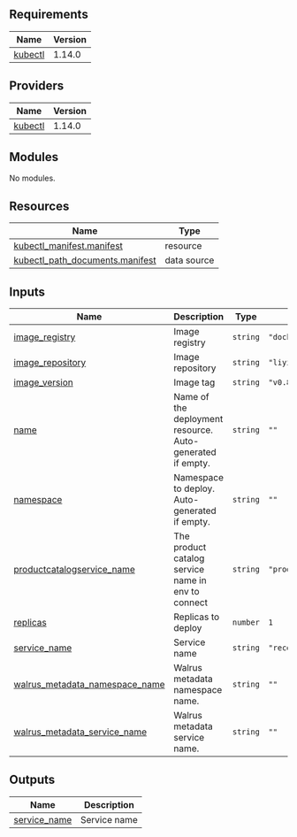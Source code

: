 ## Requirements

| Name | Version |
|------|---------|
| <a name="requirement_kubectl"></a> [kubectl](#requirement\_kubectl) | 1.14.0 |

## Providers

| Name | Version |
|------|---------|
| <a name="provider_kubectl"></a> [kubectl](#provider\_kubectl) | 1.14.0 |

## Modules

No modules.

## Resources

| Name | Type |
|------|------|
| [kubectl_manifest.manifest](https://registry.terraform.io/providers/gavinbunney/kubectl/1.14.0/docs/resources/manifest) | resource |
| [kubectl_path_documents.manifest](https://registry.terraform.io/providers/gavinbunney/kubectl/1.14.0/docs/data-sources/path_documents) | data source |

## Inputs

| Name | Description | Type | Default | Required |
|------|-------------|------|---------|:--------:|
| <a name="input_image_registry"></a> [image\_registry](#input\_image\_registry) | Image registry | `string` | `"docker.io"` | no |
| <a name="input_image_repository"></a> [image\_repository](#input\_image\_repository) | Image repository | `string` | `"liyinlin"` | no |
| <a name="input_image_version"></a> [image\_version](#input\_image\_version) | Image tag | `string` | `"v0.8.0"` | no |
| <a name="input_name"></a> [name](#input\_name) | Name of the deployment resource. Auto-generated if empty. | `string` | `""` | no |
| <a name="input_namespace"></a> [namespace](#input\_namespace) | Namespace to deploy. Auto-generated if empty. | `string` | `""` | no |
| <a name="input_productcatalogservice_name"></a> [productcatalogservice\_name](#input\_productcatalogservice\_name) | The product catalog service name in env to connect | `string` | `"productcatalogservice"` | no |
| <a name="input_replicas"></a> [replicas](#input\_replicas) | Replicas to deploy | `number` | `1` | no |
| <a name="input_service_name"></a> [service\_name](#input\_service\_name) | Service name | `string` | `"recommendationservice"` | no |
| <a name="input_walrus_metadata_namespace_name"></a> [walrus\_metadata\_namespace\_name](#input\_walrus\_metadata\_namespace\_name) | Walrus metadata namespace name. | `string` | `""` | no |
| <a name="input_walrus_metadata_service_name"></a> [walrus\_metadata\_service\_name](#input\_walrus\_metadata\_service\_name) | Walrus metadata service name. | `string` | `""` | no |

## Outputs

| Name | Description |
|------|-------------|
| <a name="output_service_name"></a> [service\_name](#output\_service\_name) | Service name |
